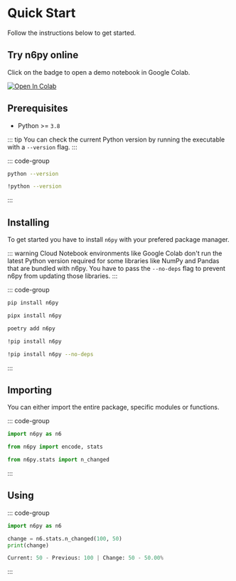 # Quick Start

Follow the instructions below to get started.

## Try n6py online

Click on the badge to open a demo notebook in Google Colab.

[![Open In Colab](https://img.shields.io/badge/Open%20In%20Colab-F9AB00?style=for-the-badge&logo=googlecolab&color=525252)](https://colab.research.google.com/github/n6ai/n6py/notebooks/demo-colab.ipynb)

## Prerequisites

- Python >= `3.8`

::: tip
You can check the current Python version by running the executable with a `--version` flag.
:::

::: code-group

```sh [Terminal]
python --version
```

```sh [Jupyter Notebook]
!python --version
```

:::

## Installing

To get started you have to install `n6py` with your prefered package manager.

::: warning
Cloud Notebook environments like Google Colab don't run the latest Python version required for some libraries like NumPy and Pandas that are bundled with n6py. You have to pass the `--no-deps` flag to prevent n6py from updating those libraries.
:::

::: code-group

```sh [Pip]
pip install n6py
```

```sh [Pipx]
pipx install n6py
```

```sh [Poetry]
poetry add n6py
```

```sh [Jupyter Notebook]
!pip install n6py
```

```sh [Google Colab]
!pip install n6py --no-deps
```

:::

## Importing

You can either import the entire package, specific modules or functions.

::: code-group

```py [Package]
import n6py as n6
```

```py [Modules]
from n6py import encode, stats
```

```py [Functions]
from n6py.stats import n_changed
```

:::

## Using

::: code-group

```py [Code]
import n6py as n6

change = n6.stats.n_changed(100, 50)
print(change)
```

```py [Result]
Current: 50 - Previous: 100 | Change: 50 - 50.00%
```

:::
